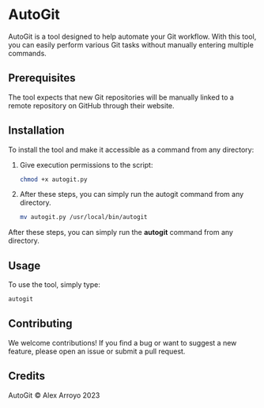 # AutoGit

AutoGit is a tool designed to help automate your Git workflow. With this tool, you can easily perform various Git tasks without manually entering multiple commands.

## Prerequisites

The tool expects that new Git repositories will be manually linked to a remote repository on GitHub through their website.

## Installation

To install the tool and make it accessible as a command from any directory:

1. Give execution permissions to the script:
   ```bash
   chmod +x autogit.py
   ```
2. After these steps, you can simply run the autogit command from any directory.
    ```bash
    mv autogit.py /usr/local/bin/autogit
    ```

After these steps, you can simply run the **autogit** command from any directory.

## Usage

To use the tool, simply type:
```bash
autogit
```

## Contributing

We welcome contributions! If you find a bug or want to suggest a new feature, please open an issue or submit a pull request.

## Credits
AutoGit &copy; Alex Arroyo 2023

